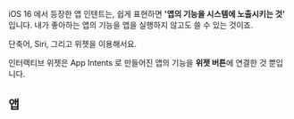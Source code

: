 iOS 16 에서 등장한 앱 인텐트는, 쉽게 표현하면 **'앱의 기능을 시스템에 노출시키는 것'** 입니다. 내가 좋아하는 앱의 기능을 앱을 실행하지 않고도 쓸 수 있는 것이죠.

단축어, Siri, 그리고 위젯을 이용해서요.

인터랙티브 위젯은 App Intents 로 만들어진 앱의 기능을 **위젯 버튼**에 연결한 것 뿐입니다.
## 앱
